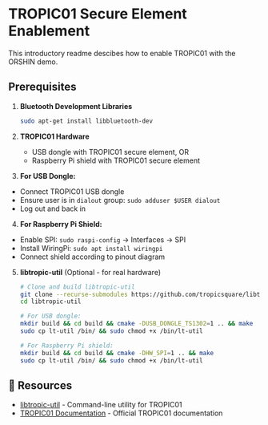 # TROPIC01 Secure Element Enablement

This introductory readme descibes how to enable TROPIC01 with the ORSHIN demo.

## Prerequisites

1. **Bluetooth Development Libraries**
   ```bash
   sudo apt-get install libbluetooth-dev
   ```

2. **TROPIC01 Hardware**
   - USB dongle with TROPIC01 secure element, OR
   - Raspberry Pi shield with TROPIC01 secure element

3. **For USB Dongle:**
- Connect TROPIC01 USB dongle
- Ensure user is in `dialout` group: `sudo adduser $USER dialout`
- Log out and back in

4. **For Raspberry Pi Shield:**
- Enable SPI: `sudo raspi-config` → Interfaces → SPI
- Install WiringPi: `sudo apt install wiringpi`
- Connect shield according to pinout diagram

5. **libtropic-util** (Optional - for real hardware)
   ```bash
   # Clone and build libtropic-util
   git clone --recurse-submodules https://github.com/tropicsquare/libtropic-util
   cd libtropic-util

   # For USB dongle:
   mkdir build && cd build && cmake -DUSB_DONGLE_TS1302=1 .. && make
   sudo cp lt-util /bin/ && sudo chmod +x /bin/lt-util

   # For Raspberry Pi shield:
   mkdir build && cd build && cmake -DHW_SPI=1 .. && make
   sudo cp lt-util /bin/ && sudo chmod +x /bin/lt-util
   ```

## 🔗 Resources

- [libtropic-util](https://github.com/tropicsquare/libtropic-util) - Command-line utility for TROPIC01
- [TROPIC01 Documentation](https://tropicsquare.com/tropic01) - Official TROPIC01 documentation
